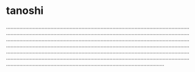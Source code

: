 # tanoshi
...................................................................................................................................................................................................................................................................................................................................................................................................................................................................................................................................................................................................................................................................................................................................................................................................................................................................................